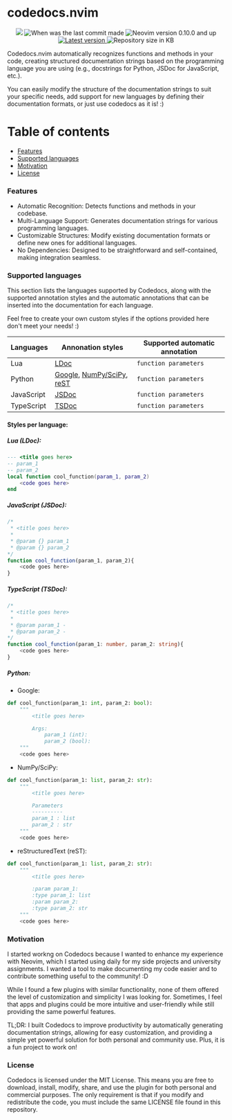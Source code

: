 # codedocs.nvim

<p align="center">
    <img src="https://img.shields.io/badge/%20Lua-%23D0B8EB?style=for-the-badge&logo=lua"/>
    <img src="https://img.shields.io/github/last-commit/jeangiraldoo/codedocs.nvim?style=for-the-badge&labelColor=%232E3A59&color=%23A6D8FF" alt="When was the last commit made">
    <img src="https://img.shields.io/badge/v0.10%2B-%238BD5CA?style=for-the-badge&logo=neovim&label=Neovim&labelColor=%232E3A59&color=%238BD5CA" alt="Neovim version 0.10.0 and up"/>
    <a href = "https://github.com/jeangiraldoo/codedocs.nvim/blob/main/LICENSE" alt="Licensed under MIT">
        <img src="https://img.shields.io/badge/MIT-%232E3A59?style=for-the-badge&label=License&labelColor=%232E3A59&color=%23F4A6A6" alt="Latest version"/>
    </a>
    <img src="https://img.shields.io/github/repo-size/jeangiraldoo/codedocs.nvim?style=for-the-badge&logo=files&logoColor=yellow&label=SIZE&labelColor=%232E3A59&color=%23A8D8A1" alt="Repository size in KB">
</p>

Codedocs.nvim automatically recognizes functions and methods in your code, creating structured documentation strings based on the programming language you are using (e.g., docstrings for Python, JSDoc for JavaScript, etc.).

You can easily modify the structure of the documentation strings to suit your specific needs, add support for new languages by defining their documentation formats, or just use codedocs as it is! :)

# Table of contents
- [Features](#features)
- [Supported languages](#supported-languages)
- [Motivation](#motivation)
- [License](#license)

### Features

- Automatic Recognition: Detects functions and methods in your codebase.
- Multi-Language Support: Generates documentation strings for various programming languages.
- Customizable Structures: Modify existing documentation formats or define new ones for additional languages.
- No Dependencies: Designed to be straightforward and self-contained, making integration seamless.

### Supported languages

This section lists the languages supported by Codedocs, along with the supported annotation styles and the automatic annotations that can be inserted into the documentation for each language.

Feel free to create your own custom styles if the options provided here don't meet your needs! :)

| Languages | Annonation styles | Supported automatic annotation |
|----------|----------|----------|
| Lua | [LDoc](#lua-ldoc) | `function parameters` |
| Python | [Google](#google), [NumPy/SciPy](#numpy-scipy), [reST](#restructuredtext-rest) | `function parameters` |
| JavaScript | [JSDoc](#javascript-jsdoc) | `function parameters` |
| TypeScript | [TSDoc](#typescript-tsdoc) | `function parameters` |

#### Styles per language:

##### Lua (LDoc):
```lua
--- <title goes here>
-- param_1
-- param_2
local function cool_function(param_1, param_2)
    <code goes here>
end
```

##### JavaScript (JSDoc):
```javascript
/*
 * <title goes here>
 *
 * @param {} param_1
 * @param {} param_2
*/
function cool_function(param_1, param_2){
    <code goes here>
}
```

##### TypeScript (TSDoc):
```typescript
/*
 * <title goes here>
 *
 * @param param_1 -
 * @param param_2 -
*/
function cool_function(param_1: number, param_2: string){
    <code goes here>
}
```

##### Python:

- Google:
```python
def cool_function(param_1: int, param_2: bool):
    """
        <title goes here>

        Args:
            param_1 (int):
            param_2 (bool):
    """
    <code goes here>
```

- NumPy/SciPy:
```python
def cool_function(param_1: list, param_2: str):
    """
        <title goes here>

        Parameters
        ----------
        param_1 : list
        param_2 : str
    """
    <code goes here>
```

- reStructuredText (reST):
```python
def cool_function(param_1: list, param_2: str):
    """
        <title goes here>

        :param param_1:
        :type param_1: list
        :param param_2:
        :type param_2: str
    """
    <code goes here>
```

### Motivation

I started workng on Codedocs because I wanted to enhance my experience with Neovim, which I started using daily for my side projects and university assignments. I wanted a tool to make documenting my code easier and to contribute something useful to the community! :D

While I found a few plugins with similar functionality, none of them offered the level of customization and simplicity I was looking for. Sometimes, I feel that apps and plugins could be more intuitive and user-friendly while still providing the same powerful features.

TL;DR: I built Codedocs to improve productivity by automatically generating documentation strings, allowing for easy customization, and providing a simple yet powerful solution for both personal and community use. Plus, it is a fun project to work on!

### License

Codedocs is licensed under the MIT License. This means you are free to download, install, modify, share, and use the plugin for both personal and commercial purposes. The only requirement is that if you modify and redistribute the code, you must include the same LICENSE file found in this repository.
